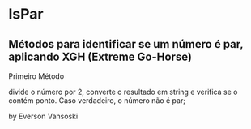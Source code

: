 # IsPar
Métodos para identificar se um número é par, aplicando XGH (Extreme Go-Horse)
-------------------

Primeiro Método

divide o número por 2, converte o resultado em string e verifica se o contém ponto. Caso verdadeiro, o número não é par;

by Everson Vansoski

